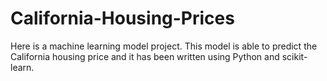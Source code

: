 # California-Housing-Prices
Here is a machine learning model project. This model is able to predict the California housing price and it has been written using Python and scikit-learn.
